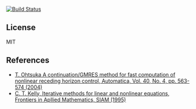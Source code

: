 [![Build Status](https://travis-ci.org/mayataka/hpcgmres.svg?branch=master)](https://travis-ci.org/mayataka/hpcgmres)


## License
MIT


## References
- [T. Ohtsuka A continuation/GMRES method for fast computation of nonlinear receding horizon control, Automatica, Vol. 40, No. 4, pp. 563-574 (2004)](https://doi.org/10.1016/j.automatica.2003.11.005)
- [C. T. Kelly, Iterative methods for linear and nonlinear equations, Frontiers in Apllied Mathematics, SIAM (1995)](https://doi.org/10.1137/1.9781611970944)
